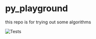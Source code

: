 # py_playground
this repo is for trying out some algorithms

![Tests](https://github.com/mCodingLLC/SlapThatLikeButton-TestingStarterProject/actions/workflows/tests.yml/badge.svg)